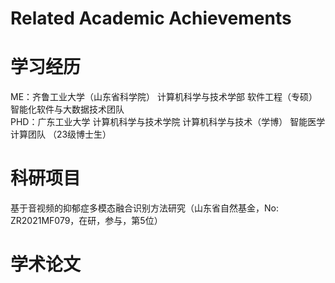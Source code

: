 # Related Academic Achievements

# 学习经历
ME：齐鲁工业大学（山东省科学院） 计算机科学与技术学部 软件工程（专硕）智能化软件与大数据技术团队<br>
PHD：广东工业大学 计算机科学与技术学院 计算机科学与技术（学博） 智能医学计算团队 （23级博士生）<br>

# 科研项目
基于音视频的抑郁症多模态融合识别方法研究（山东省自然基金，No: ZR2021MF079，在研，参与，第5位）

# 学术论文

